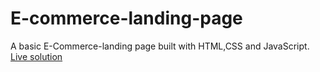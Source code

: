 # E-commerce-landing-page

A basic E-Commerce-landing page built with HTML,CSS and JavaScript.
[Live solution](https://kamasah-dickson.github.io/E-commerce-landing-page/)
